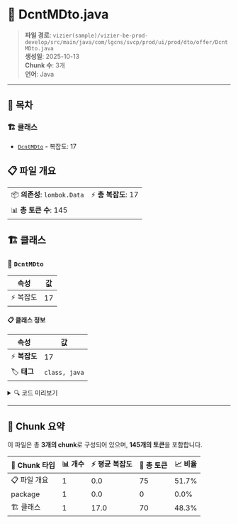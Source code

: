 # 📄 DcntMDto.java

> **파일 경로**: `vizier(sample)/vizier-be-prod-develop/src/main/java/com/lgcns/svcp/prod/ui/prod/dto/offer/DcntMDto.java`  
> **생성일**: 2025-10-13  
> **Chunk 수**: 3개  
> **언어**: Java
---

## 📑 목차

### 🏗️ 클래스
- [`DcntMDto`](#class-dcntmdto) - 복잡도: 17

## 📋 파일 개요

| | |
|--|--|
| 📦 **의존성**: `lombok.Data` | ⚡ **총 복잡도**: 17 |
| 📊 **총 토큰 수**: 145 |  |



## 🏗️ 클래스

### <a id="class-dcntmdto"></a>🎯 `DcntMDto`

| 속성 | 값 |
|------|----|
| ⚡ 복잡도 | 17 |



#### 📋 클래스 정보

| 속성 | 값 |
|------|----|
| ⚡ **복잡도** | 17 || 📍 **라인 범위** | 6-6 |
| 🏷️ **태그** | `class, java` |

<details>
<summary>🔍 코드 미리보기</summary>

```java
public class DcntMDto {
	private String prodUuid;
	private String dcntCd;
	private String dcntNm;
	private String dcntGrpRepKdCd;
//	private String offrDcntKdCd;
	private String prty;
//	private String dcntPrtyAplyDivsCd;
//	private String dcntPrtyGrpCd;
//	private String prodDivsCd;
	private String prodKdCd;
//	private String prodRelDivsCd;
	private String dcntValdStrtDtm;
	private String dcntValdEndDtm;
	private String rgstUsr;
	private String rgstDtm;
	private String updUsr;
	private String updDtm;
	private String type;
	private String overView;
	private String comment;
}...
```

**Chunk 정보**
- 🆔 **ID**: `ecd61ce74a70`
- 📍 **라인**: 6-6
- 📊 **토큰**: 70
- 🏷️ **태그**: `class, java`

</details>

---





## 🧩 Chunk 요약

이 파일은 총 **3개의 chunk**로 구성되어 있으며, **145개의 토큰**을 포함합니다.

| 🧩 Chunk 타입 | 📊 개수 | ⚡ 평균 복잡도 | 📝 총 토큰 | 📈 비율 |
|---------------|--------|-------------|----------|--------|
| 📋 파일 개요 | 1 | 0.0 | 75 | 51.7% |
| package | 1 | 0.0 | 0 | 0.0% |
| 🏗️ 클래스 | 1 | 17.0 | 70 | 48.3% |

